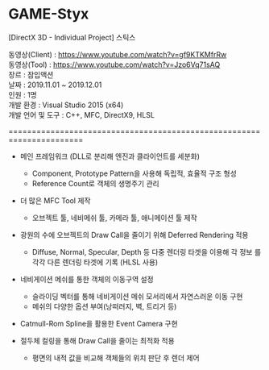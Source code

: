 # GAME-Styx
[DirectX 3D - Individual Project] 스틱스

동영상(Client)    : https://www.youtube.com/watch?v=gf9KTKMfrRw
<br/>동영상(Tool)      : https://www.youtube.com/watch?v=Jzo6Vq71sAQ
<br/>장르              : 잠입액션
<br/>날짜              : 2019.11.01 ~ 2019.12.01
<br/>인원              : 1명
<br/>개발 환경         : Visual Studio 2015 (x64)
<br/>개발 언어 및 도구  : C++, MFC, DirectX9, HLSL

======================================================================

* 메인 프레임워크 (DLL로 분리해 엔진과 클라이언트를 세분화)
  - Component, Prototype Pattern을 사용해 독립적, 효율적 구조 형성
  - Reference Count로 객체의 생명주기 관리

* 더 많은 MFC Tool 제작
  - 오브젝트 툴, 네비메쉬 툴, 카메라 툴, 애니메이션 툴 제작

* 광원의 수에 오브젝트의 Draw Call을 줄이기 위해 Deferred Rendering 적용
  - Diffuse, Normal, Specular, Depth 등 다중 렌더링 타겟을 이용해 각 정보  를 각각 다른 렌더링 타겟에 기록 (HLSL 사용)

* 네비게이션 메쉬를 통한 객체의 이동구역 설정
  - 슬라이딩 벡터를 통해 네비게이션 메쉬 모서리에서 자연스러운 이동 구현
  - 메쉬의 다양한 옵션 부여(낭떠러지, 벽, 트리거 등)

* Catmull-Rom Spline을 활용한 Event Camera 구현

* 절두체 컬링을 통해 Draw Call을 줄이는 최적화 적용
  - 평면의 내적 값을 비교해 객체들의 위치 판단 후 렌더 제어
